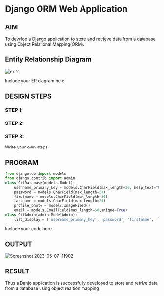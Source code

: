 # Django ORM Web Application

## AIM
To develop a Django application to store and retrieve data from a database using Object Relational Mapping(ORM).

## Entity Relationship Diagram
![ex 2](https://user-images.githubusercontent.com/128462891/236660168-dd95809a-c138-4f22-a1aa-bad7cac6b562.png)


Include your ER diagram here

## DESIGN STEPS

### STEP 1:

### STEP 2:

### STEP 3:

Write your own steps

## PROGRAM
```python
from django.db import models
from django.contrib import admin
class GitDatabase(models.Model):
    username_primary_key = models.CharField(max_length=30, help_text="User name must be unique", primary_key=True,unique=True)
    password = models.CharField(max_length=30)
    firstname = models.CharField(max_length=20)
    lastname = models.CharField(max_length=20)
    profile_photo = models.ImageField()
    email = models.EmailField(max_length=50,unique=True)
class GitAdmin(admin.ModelAdmin):
    list_display = ('username_primary_key', 'password', 'firstname', 'lastname','profile_photo','email')
 ```

Include your code here

## OUTPUT

![Screenshot 2023-05-07 111902](https://user-images.githubusercontent.com/128462891/236660311-d6a7c13f-800b-41d7-b4d4-4034c1058ad6.png)


## RESULT
Thus a Danjo application is successfully developed to store and retrive data from a database using object realtion mapping

